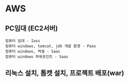 # AWS

## PC임대 (EC2서버)

    컴퓨터 임대 - Iass
    컴퓨터 windows, tomcat, jdk 개발 환경 - Paas
    컴퓨터 windows, 엑셀 - Saas
    컴퓨터 windows 파워포인트 - Saas

## 리눅스 설치, 톰캣 설치, 프로젝트 배포(war)

